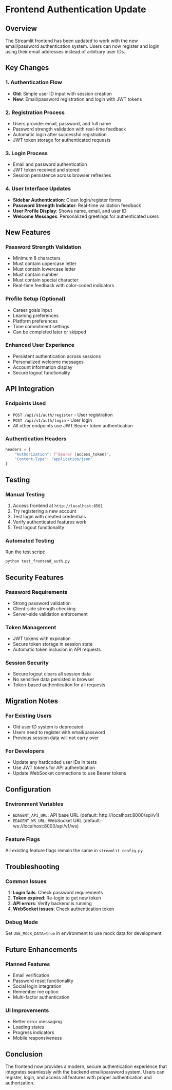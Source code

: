 # Frontend Authentication Update

## Overview
The Streamlit frontend has been updated to work with the new email/password authentication system. Users can now register and login using their email addresses instead of arbitrary user IDs.

## Key Changes

### 1. Authentication Flow
- **Old**: Simple user ID input with session creation
- **New**: Email/password registration and login with JWT tokens

### 2. Registration Process
- Users provide: email, password, and full name
- Password strength validation with real-time feedback
- Automatic login after successful registration
- JWT token storage for authenticated requests

### 3. Login Process
- Email and password authentication
- JWT token received and stored
- Session persistence across browser refreshes

### 4. User Interface Updates
- **Sidebar Authentication**: Clean login/register forms
- **Password Strength Indicator**: Real-time validation feedback
- **User Profile Display**: Shows name, email, and user ID
- **Welcome Messages**: Personalized greetings for authenticated users

## New Features

### Password Strength Validation
- Minimum 8 characters
- Must contain uppercase letter
- Must contain lowercase letter
- Must contain number
- Must contain special character
- Real-time feedback with color-coded indicators

### Profile Setup (Optional)
- Career goals input
- Learning preferences
- Platform preferences
- Time commitment settings
- Can be completed later or skipped

### Enhanced User Experience
- Persistent authentication across sessions
- Personalized welcome messages
- Account information display
- Secure logout functionality

## API Integration

### Endpoints Used
- `POST /api/v1/auth/register` - User registration
- `POST /api/v1/auth/login` - User login
- All other endpoints use JWT Bearer token authentication

### Authentication Headers
```python
headers = {
    "Authorization": f"Bearer {access_token}",
    "Content-Type": "application/json"
}
```

## Testing

### Manual Testing
1. Access frontend at `http://localhost:8501`
2. Try registering a new account
3. Test login with created credentials
4. Verify authenticated features work
5. Test logout functionality

### Automated Testing
Run the test script:
```bash
python test_frontend_auth.py
```

## Security Features

### Password Requirements
- Strong password validation
- Client-side strength checking
- Server-side validation enforcement

### Token Management
- JWT tokens with expiration
- Secure token storage in session state
- Automatic token inclusion in API requests

### Session Security
- Secure logout clears all session data
- No sensitive data persisted in browser
- Token-based authentication for all requests

## Migration Notes

### For Existing Users
- Old user ID system is deprecated
- Users need to register with email/password
- Previous session data will not carry over

### For Developers
- Update any hardcoded user IDs in tests
- Use JWT tokens for API authentication
- Update WebSocket connections to use Bearer tokens

## Configuration

### Environment Variables
- `EDAGENT_API_URL`: API base URL (default: http://localhost:8000/api/v1)
- `EDAGENT_WS_URL`: WebSocket URL (default: ws://localhost:8000/api/v1/ws)

### Feature Flags
All existing feature flags remain the same in `streamlit_config.py`

## Troubleshooting

### Common Issues
1. **Login fails**: Check password requirements
2. **Token expired**: Re-login to get new token
3. **API errors**: Verify backend is running
4. **WebSocket issues**: Check authentication token

### Debug Mode
Set `USE_MOCK_DATA=true` in environment to use mock data for development

## Future Enhancements

### Planned Features
- Email verification
- Password reset functionality
- Social login integration
- Remember me option
- Multi-factor authentication

### UI Improvements
- Better error messaging
- Loading states
- Progress indicators
- Mobile responsiveness

## Conclusion

The frontend now provides a modern, secure authentication experience that integrates seamlessly with the backend email/password system. Users can register, login, and access all features with proper authentication and authorization.